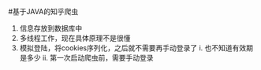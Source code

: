 #基于JAVA的知乎爬虫
1. 信息存放到数据库中
2. 多线程工作，现在具体原理不是很懂
3. 模拟登陆，将cookies序列化，之后就不需要再手动登录了
i. 也不知道有效期是多少
ii. 第一次启动爬虫前，需要手动登录
